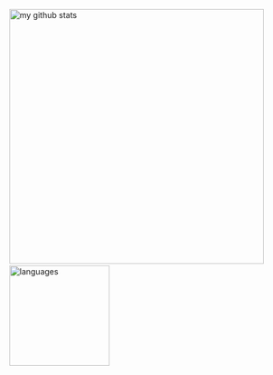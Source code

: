 <p align="left">
  <img src="https://github-readme-stats.vercel.app/api?username=peakle&show_icons=true&theme=tokyonight&hide_border=true" alt="my github stats" width="450"/>&nbsp;
  <img src="https://github-readme-stats.vercel.app/api/top-langs/?username=peakle&layout=compact&theme=tokyonight&hide_border=true" alt="languages" height="177">
</p>

